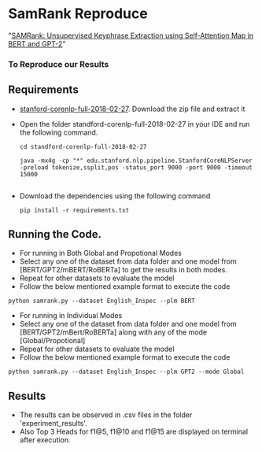 # SamRank Reproduce
"[SAMRank: Unsupervised Keyphrase Extraction using Self-Attention Map in BERT and GPT-2](https://aclanthology.org/2023.emnlp-main.630)" 

### To Reproduce our Results 


## Requirements
- [stanford-corenlp-full-2018-02-27](https://drive.google.com/file/d/1K4Ll54ypTf_tF83Mkkar2QKOcZ4Uskl5/view?usp=sharing). Download the zip file and extract it
- Open the folder standford-corenlp-full-2018-02-27 in your IDE and run the following command.
  ```
  cd standford-corenlp-full-2018-02-27
  ```

  ```
  java -mx4g -cp "*" edu.stanford.nlp.pipeline.StanfordCoreNLPServer -preload tokenize,ssplit,pos -status_port 9000 -port 9000 -timeout 15000


- Download the dependencies using the following command  
  ```
  pip install -r requirements.txt

## Running the Code.
- For running in Both Global and Propotional Modes
- Select any one of the dataset from data folder and one model from [BERT/GPT2/mBERT/RoBERTa] to get the results in both modes.
- Repeat for other datasets to evaluate the model
- Follow the below mentioned example format to execute the code 
```shell
python samrank.py --dataset English_Inspec --plm BERT
```
- For running in Individual Modes
- Select any one of the dataset from data folder and one model from [BERT/GPT2/mBert/RoBERTa] along with any of the mode [Global/Propotional]
- Repeat for other datasets to evaluate the model
- Follow the below mentioned example format to execute the code
```shell
python samrank.py --dataset English_Inspec --plm GPT2 --mode Global

```
## Results
- The results can be observed in .csv files in the folder 'experiment_results'.
- Also Top 3 Heads for f1@5, f1@10 and f1@15 are displayed on terminal after execution.
